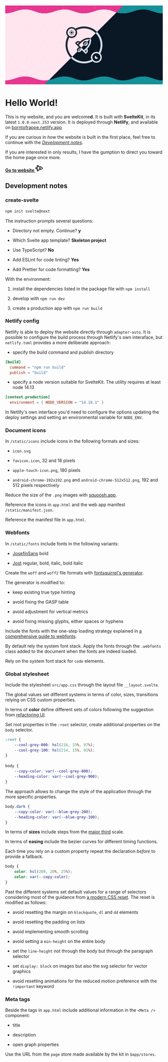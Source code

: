 ![On pink days, on cyan nights, you'll find me online @borntofrappe](https://raw.githubusercontent.com/borntofrappe/borntofrappe/master/borntofrappe.png)

# Hello World!

This is my website, and you are welcome**d**. It is built with **SvelteKit**, in its latest `1.0.0-next.253` version. It is deployed through **Netlify**, and available on [borntofrappe.netlify.app](https://borntofrappe.netlify.app)

If you are curious in _how_ the website is built in the first place, feel free to continue with the [_Development notes_](#development-notes).

If you are interested in only results, I have the gumption to direct you toward the home page once more.

[**Go to website ![](https://raw.githubusercontent.com/borntofrappe/borntofrappe/master/rocket.svg)**](https://borntofrappe.netlify.app)

## Development notes

### create-svelte

```bash
npm init svelte@next
```

The instruction prompts several questions:

- Directory not empty. Continue? **y**

- Which Svelte app template? **Skeleton project**

- Use TypeScript? **No**

- Add ESLint for code linting? **Yes**

- Add Prettier for code formatting? **Yes**

With the environment:

1. install the dependencies listed in the package file with `npm install`

2. develop with `npm run dev`

3. create a production app with `npm run build`

### Netlify config

Netlify is able to deploy the website directly through `adapter-auto`. It is possible to configure the build process through Netlify's own interaface, but `netlify.toml` provides a more deliberate approach:

- specify the build command and publish directory

```toml
[build]
  command = "npm run build"
  publish = "build"
```

- specify a node version suitable for SvelteKit. The utility requires at least node 14.13

```toml
[context.production]
  environment = { NODE_VERSION = "14.18.1" }
```

In Netlify's own interface you'd need to configure the options updating the deploy settings and setting an environmental variable for `NODE_ENV`.

### Document icons

In `/static/icons` include icons in the following formats and sizes:

- `icon.svg`

- `favicon.icon`, 32 and 16 pixels

- `apple-touch-icon.png`, 180 pixels

- `android-chrome-192x192.png` and `android-chrome-512x512.png`, 192 and 512 pixels respectively

Reduce the size of the `.png` images with [squoosh.app](https://squoosh.app/).

Reference the icons in `app.html` and the web app manifest `/static/manifest.json`.

Reference the manifest file in `app.html`.

### Webfonts

In `/static/fonts` include fonts in the following variants:

- [JosefinSans](https://fonts.google.com/specimen/Josefin+Sans?query=josefin) bold

- [Jost](https://fonts.google.com/specimen/Jost?query=jost) regular, bold, italic, bold italic

Create the `woff` and `woff2` file formats with [fontsquirrel's generator](https://www.fontsquirrel.com/tools/webfont-generator).

The generator is modified to:

- keep existing true type hinting

- avoid fixing the GASP table

- avoid adjustment for vertical metrics

- avoid fixing missing glyphs, either spaces or hyphens

Include the fonts with the one-step loading strategy explained in [a comprehensive guide to webfonts](https://www.zachleat.com/web/comprehensive-webfonts/).

By default rely the system font stack. Apply the fonts through the `.webfonts` class added to the document when the fonts are indeed loaded.

Rely on the system font stack for `code` elements.

### Global stylesheet

Include the stylesheet `src/app.css` through the layout file `__layout.svelte`.

The global values set different systems in terms of color, sizes, transitions relying on CSS custom properties.

In terms of **color** define different sets of colors following the suggestion from [refactoring UI](https://www.refactoringui.com/previews/building-your-color-palette).

Set root properties in the `:root` selector, create additional properties on the `body` selector.

```css
:root {
	--cool-grey-000: hsl(216, 33%, 97%);
	--cool-grey-100: hsl(214, 15%, 91%);
}

body {
	--copy-color: var(--cool-grey-800);
	--heading-color: var(--cool-grey-900);
}
```

The approach allows to change the style of the application through the more specific properties.

```css
body.dark {
	--copy-color: var(--blue-grey-200);
	--heading-color: var(--blue-grey-100);
}
```

In terms of **sizes** include steps from the [major third](https://www.modularscale.com/?1&em&1.25) scale.

In terms of **easing** include the bezier curves for different timing functions.

Each time you rely on a custom property repeat the declaration _before_ to provide a fallback.

```css
body {
	color: hsl(209, 20%, 25%);
	color: var(--copy-color);
}
```

Past the different systems set default values for a range of selectors considering most of the guidance from [a modern CSS reset](https://piccalil.li/blog/a-modern-css-reset/). The reset is modified as follows:

- avoid resetting the margin on `blockquote`, `dl` and `dd` elements

- avoid resetting the padding on lists

- avoid implementing smooth scrolling

- avoid setting a `min-height` on the entire body

- set the `line-height` not through the body but through the paragraph selector

- set `display: block` on images but also the svg selector for vector graphics

- avoid resetting animations for the reduced motion preference with the `!important` keyword

### Meta tags

Beside the tags in `app.html` include additional information in the `<Meta />` component:

- title

- description

- open graph properties

Use the URL from the `page` store made available by the kit in `$app/stores`.
